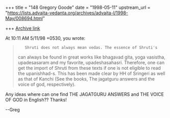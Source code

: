 +++
title = "148 Gregory Goode"
date = "1998-05-11"
upstream_url = "https://lists.advaita-vedanta.org/archives/advaita-l/1998-May/008694.html"

+++
[Archive link](https://lists.advaita-vedanta.org/archives/advaita-l/1998-May/008694.html)

At 10:11 AM 5/11/98 +0530, you wrote:
>        Shruti does not always mean vedas. The essence of Shruti's
>can always be found in great works like bhagavad gita, yoga vasistha,
>upadesasaram and my favorite, upadeshasahasri. Therefore, one can
>get the import of Shruti from these texts if one is not eligible
>to read the upanishhad-s. This has been made clear by HH of Sringeri
>as well as that of Kanchi (See the books, The jagatguru answers
>and the voice of god, respectively).

Any ideas where can one find THE JAGATGURU ANSWERS and THE VOICE OF GOD in
English??
Thanks!

--Greg


